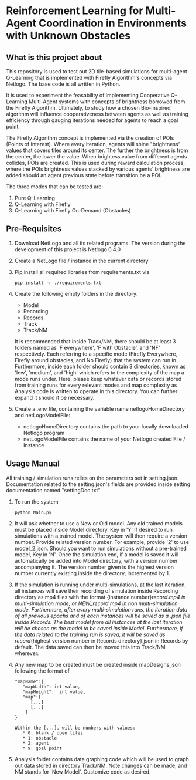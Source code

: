 # Reinforcement Learning for Multi-Agent Coordination in Environments with Unknown Obstacles

## What is this project about
This repository is used to test out 2D tile-based simulations for multi-agent Q-Learning that is implemented with Firefly Algorithm's concepts via Netlogo. The base code is all written in Python.

It is used to experiment the feasability of implementing Cooperative Q-Learning Multi-Agent systems with concepts of brightness borrowed from the Firefly Algorithm. Ultimately, to study how a chosen Bio-Inspired algorithm will influence cooperativeness between agents as well as training efficiency through gauging iterations needed for agents to reach a goal point.

The Firefly Algorithm concept is implemented via the creation of POIs (Points of Interest). Where every iteration, agents will shine "brightness" values that covers tiles around its center. The further the brightness is from the center, the lower the value. When brightess value from different agents collides, POIs are created. This is used during reward calculation process, where the POIs brightness values stacked by various agents' brightness are added should an agent previous state before transition be a POI.

The three modes that can be tested are:
1) Pure Q-Learning
2) Q-Learning with Firefly
3) Q-Learning with Firefly On-Demand (Obstacles)

## Pre-Requisites
1) Download NetLogo and all its related programs. The version during the development of this project is Netlogo 6.4.0
2) Create a NetLogo file / instance in the current directory
3) Pip install all required libraries from requirements.txt via
   ```
   pip install -r ./requirements.txt
   ```
4) Create the following empty folders in the directory:
   * Model
   * Recording
   * Records
   * Track
   * Track/NM

   It is recommended that inside Track/NM, there should be at least 3 folders named as 'F everywhere', 'F with Obstacle', and 'NF' respectively. Each referring to a specific mode (Firefly Everywhere, Firefly around obstacles, and No Firefly) that the system can run in. Furthermore, inside each folder should contain 3 directories, known as 'low', 'medium', and 'high' which refers to the complexity of the map a mode runs under. Here, please keep whatever data or records stored from training runs for every relevant modes and map complexity as Analysis code is written to operate in this directory. You can further expand it should it be necessary.

5) Create a .env file, containing the variable name netlogoHomeDirectory and netLogoModelFile:
   * netlogoHomeDirectory contains the path to your locally downloaded Netlogo program
   * netLogoModelFile contains the name of your Netlogo created File / Instance

## Usage Manual
All training / simulation runs relies on the parameters set in setting.json. Documentation related to the setting.json's fields are provided inside setting documentation named "settingDoc.txt"

1) To run the system
   ```
   python Main.py
   ```

2) It will ask whether to use a New or Old model. Any old trained models must be placed inside Model directory. Key in 'Y' if desired to run simulations with a trained model. The system will then require a version number. Provide related version number. For example, provide '2' to use model_2.json. Should you want to run simulations without a pre-trained model, Key in 'N'. Once the simulation end, if a model is saved it will automatically be added into Model directory, with a version number accompanying it. The version number given is the highest version number currently existing inside the directory, incremented by 1.

3) If the simulation is running under multi-simulations, at the last iteration, all instances will save their recording of simulation inside Recording directory as mp4 files with the format {instance number}_record.mp4 in multi-simulation mode, or NEW_record.mp4 in non multi-simulation mode. Furthermore, after every multi-simulation runs, the iteration data of all previous epochs and of each instances will be saved as a .json file inside Records. The best model from all instances at the last iteration will be chosen as the model to be saved inside Model. Furthermore, if the data related to the training run is saved, it will be saved as record_{highest version number in Records directory}.json in Records by default. The data saved can then be moved this into Track/NM wherever.

4) Any new map to be created must be created inside mapDesigns.json following the format of
   ```
   "mapName":{
      "mapWidth": int value,
      "mapHeight":  int value,
      "map":[
         [...]
         [...]
       ]
   }

   Within the [...], will be numbers with values:
      * 0: blank / open tiles
      * 1: obstacle
      * 2: agent
      * 9: goal point
   ```

5) Analysis folder contains data graphing code which will be used to graph out data stored in directory Track/NM.
   Note changes can be made, and NM stands for 'New Model'. Customize code as desired.

